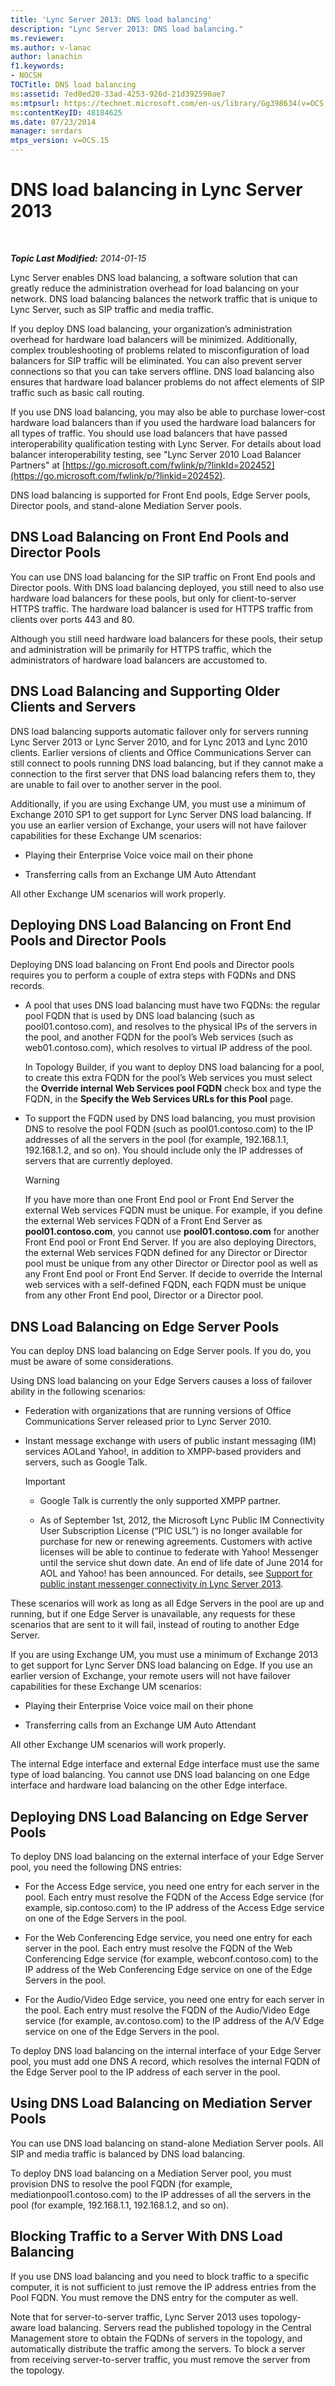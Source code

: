 ```yaml
---
title: 'Lync Server 2013: DNS load balancing'
description: "Lync Server 2013: DNS load balancing."
ms.reviewer: 
ms.author: v-lanac
author: lanachin
f1.keywords:
- NOCSH
TOCTitle: DNS load balancing
ms:assetid: 7ed0ed20-33ad-4253-926d-21d392590ae7
ms:mtpsurl: https://technet.microsoft.com/en-us/library/Gg398634(v=OCS.15)
ms:contentKeyID: 48184625
ms.date: 07/23/2014
manager: serdars
mtps_version: v=OCS.15
---
```


# DNS load balancing in Lync Server 2013

<div data-xmlns="http://www.w3.org/1999/xhtml">

<div class="topic" data-xmlns="http://www.w3.org/1999/xhtml" data-msxsl="urn:schemas-microsoft-com:xslt" data-cs="https://msdn.microsoft.com/">

<div data-asp="https://msdn2.microsoft.com/asp">



</div>

<div id="mainSection">

<div id="mainBody">

<span> </span>

_**Topic Last Modified:** 2014-01-15_

Lync Server enables DNS load balancing, a software solution that can greatly reduce the administration overhead for load balancing on your network. DNS load balancing balances the network traffic that is unique to Lync Server, such as SIP traffic and media traffic.

If you deploy DNS load balancing, your organization’s administration overhead for hardware load balancers will be minimized. Additionally, complex troubleshooting of problems related to misconfiguration of load balancers for SIP traffic will be eliminated. You can also prevent server connections so that you can take servers offline. DNS load balancing also ensures that hardware load balancer problems do not affect elements of SIP traffic such as basic call routing.

If you use DNS load balancing, you may also be able to purchase lower-cost hardware load balancers than if you used the hardware load balancers for all types of traffic. You should use load balancers that have passed interoperability qualification testing with Lync Server. For details about load balancer interoperability testing, see "Lync Server 2010 Load Balancer Partners" at [https://go.microsoft.com/fwlink/p/?linkId=202452](https://go.microsoft.com/fwlink/p/?linkid=202452).

DNS load balancing is supported for Front End pools, Edge Server pools, Director pools, and stand-alone Mediation Server pools.

<div>

## DNS Load Balancing on Front End Pools and Director Pools

You can use DNS load balancing for the SIP traffic on Front End pools and Director pools. With DNS load balancing deployed, you still need to also use hardware load balancers for these pools, but only for client-to-server HTTPS traffic. The hardware load balancer is used for HTTPS traffic from clients over ports 443 and 80.

Although you still need hardware load balancers for these pools, their setup and administration will be primarily for HTTPS traffic, which the administrators of hardware load balancers are accustomed to.

<div>

## DNS Load Balancing and Supporting Older Clients and Servers

DNS load balancing supports automatic failover only for servers running Lync Server 2013 or Lync Server 2010, and for Lync 2013 and Lync 2010 clients. Earlier versions of clients and Office Communications Server can still connect to pools running DNS load balancing, but if they cannot make a connection to the first server that DNS load balancing refers them to, they are unable to fail over to another server in the pool.

Additionally, if you are using Exchange UM, you must use a minimum of Exchange 2010 SP1 to get support for Lync Server DNS load balancing. If you use an earlier version of Exchange, your users will not have failover capabilities for these Exchange UM scenarios:

  - Playing their Enterprise Voice voice mail on their phone

  - Transferring calls from an Exchange UM Auto Attendant

All other Exchange UM scenarios will work properly.

</div>

<div>

## Deploying DNS Load Balancing on Front End Pools and Director Pools

Deploying DNS load balancing on Front End pools and Director pools requires you to perform a couple of extra steps with FQDNs and DNS records.

  - A pool that uses DNS load balancing must have two FQDNs: the regular pool FQDN that is used by DNS load balancing (such as pool01.contoso.com), and resolves to the physical IPs of the servers in the pool, and another FQDN for the pool’s Web services (such as web01.contoso.com), which resolves to virtual IP address of the pool.
    
    In Topology Builder, if you want to deploy DNS load balancing for a pool, to create this extra FQDN for the pool’s Web services you must select the **Override internal Web Services pool FQDN** check box and type the FQDN, in the **Specify the Web Services URLs for this Pool** page.

  - To support the FQDN used by DNS load balancing, you must provision DNS to resolve the pool FQDN (such as pool01.contoso.com) to the IP addresses of all the servers in the pool (for example, 192.168.1.1, 192.168.1.2, and so on). You should include only the IP addresses of servers that are currently deployed.
    
    <div>
    

    > [!WARNING]  
    > If you have more than one Front End pool or Front End Server the external Web services FQDN must be unique. For example, if you define the external Web services FQDN of a Front End Server as <STRONG>pool01.contoso.com</STRONG>, you cannot use <STRONG>pool01.contoso.com</STRONG> for another Front End pool or Front End Server. If you are also deploying Directors, the external Web services FQDN defined for any Director or Director pool must be unique from any other Director or Director pool as well as any Front End pool or Front End Server. If decide to override the Internal web services with a self-defined FQDN, each FQDN must be unique from any other Front End pool, Director or a Director pool.

    
    </div>

</div>

</div>

<div>

## DNS Load Balancing on Edge Server Pools

You can deploy DNS load balancing on Edge Server pools. If you do, you must be aware of some considerations.

Using DNS load balancing on your Edge Servers causes a loss of failover ability in the following scenarios:

  - Federation with organizations that are running versions of Office Communications Server released prior to Lync Server 2010.

  - Instant message exchange with users of public instant messaging (IM) services AOLand Yahoo\!, in addition to XMPP-based providers and servers, such as Google Talk.
    
    <div>
    

    > [!IMPORTANT]  
    > <UL>
    > <LI>
    > <P>Google Talk is currently the only supported XMPP partner.</P>
    > <LI>
    > <P>As of September 1st, 2012, the Microsoft Lync Public IM Connectivity User Subscription License (“PIC USL”) is no longer available for purchase for new or renewing agreements. Customers with active licenses will be able to continue to federate with Yahoo! Messenger until the service shut down date. An end of life date of June 2014 for AOL and Yahoo! has been announced. For details, see <A href="lync-server-2013-support-for-public-instant-messenger-connectivity.md">Support for public instant messenger connectivity in Lync Server 2013</A>.</P></LI></UL>

    
    </div>

These scenarios will work as long as all Edge Servers in the pool are up and running, but if one Edge Server is unavailable, any requests for these scenarios that are sent to it will fail, instead of routing to another Edge Server.

If you are using Exchange UM, you must use a minimum of Exchange 2013 to get support for Lync Server DNS load balancing on Edge. If you use an earlier version of Exchange, your remote users will not have failover capabilities for these Exchange UM scenarios:

  - Playing their Enterprise Voice voice mail on their phone

  - Transferring calls from an Exchange UM Auto Attendant

All other Exchange UM scenarios will work properly.

The internal Edge interface and external Edge interface must use the same type of load balancing. You cannot use DNS load balancing on one Edge interface and hardware load balancing on the other Edge interface.

<div>

## Deploying DNS Load Balancing on Edge Server Pools

To deploy DNS load balancing on the external interface of your Edge Server pool, you need the following DNS entries:

  - For the Access Edge service, you need one entry for each server in the pool. Each entry must resolve the FQDN of the Access Edge service (for example, sip.contoso.com) to the IP address of the Access Edge service on one of the Edge Servers in the pool.

  - For the Web Conferencing Edge service, you need one entry for each server in the pool. Each entry must resolve the FQDN of the Web Conferencing Edge service (for example, webconf.contoso.com) to the IP address of the Web Conferencing Edge service on one of the Edge Servers in the pool.

  - For the Audio/Video Edge service, you need one entry for each server in the pool. Each entry must resolve the FQDN of the Audio/Video Edge service (for example, av.contoso.com) to the IP address of the A/V Edge service on one of the Edge Servers in the pool.

To deploy DNS load balancing on the internal interface of your Edge Server pool, you must add one DNS A record, which resolves the internal FQDN of the Edge Server pool to the IP address of each server in the pool.

</div>

</div>

<div>

## Using DNS Load Balancing on Mediation Server Pools

You can use DNS load balancing on stand-alone Mediation Server pools. All SIP and media traffic is balanced by DNS load balancing.

To deploy DNS load balancing on a Mediation Server pool, you must provision DNS to resolve the pool FQDN (for example, mediationpool1.contoso.com) to the IP addresses of all the servers in the pool (for example, 192.168.1.1, 192.168.1.2, and so on).

</div>

<div>

## Blocking Traffic to a Server With DNS Load Balancing

If you use DNS load balancing and you need to block traffic to a specific computer, it is not sufficient to just remove the IP address entries from the Pool FQDN. You must remove the DNS entry for the computer as well.

Note that for server-to-server traffic, Lync Server 2013 uses topology-aware load balancing. Servers read the published topology in the Central Management store to obtain the FQDNs of servers in the topology, and automatically distribute the traffic among the servers. To block a server from receiving server-to-server traffic, you must remove the server from the topology.

</div>

</div>

<span> </span>

</div>

</div>

</div>

